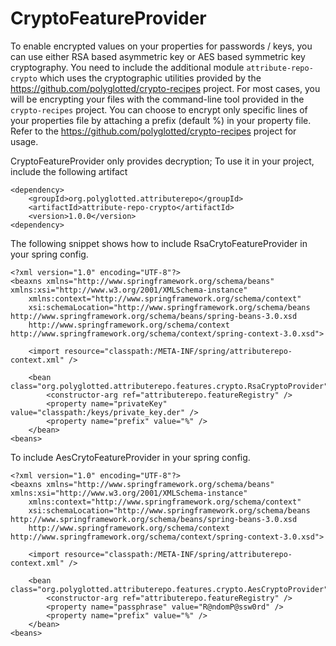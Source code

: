 # CryptoFeatureProvider

To enable encrypted values on your properties for passwords / keys, you can use either RSA based asymmetric key or AES 
based symmetric key cryptography. You need to include the additional module `attribute-repo-crypto` which uses the 
cryptographic utilities provided by the <https://github.com/polyglotted/crypto-recipes> project. For most cases, you 
will be encrypting your files with the command-line tool provided in the `crypto-recipes` project. You can choose to 
encrypt only specific lines of your properties file by attaching a prefix (default %) in your property file. Refer to 
the <https://github.com/polyglotted/crypto-recipes> project for usage. 

CryptoFeatureProvider only provides decryption; To use it in your project, include the following artifact

    <dependency>
        <groupId>org.polyglotted.attributerepo</groupId>
        <artifactId>attribute-repo-crypto</artifactId>
        <version>1.0.0</version>
    <dependency>

The following snippet shows how to include RsaCrytoFeatureProvider in your spring config.

    <?xml version="1.0" encoding="UTF-8"?>
    <beaxns xmlns="http://www.springframework.org/schema/beans" xmlns:xsi="http://www.w3.org/2001/XMLSchema-instance"
        xmlns:context="http://www.springframework.org/schema/context"
        xsi:schemaLocation="http://www.springframework.org/schema/beans http://www.springframework.org/schema/beans/spring-beans-3.0.xsd
        http://www.springframework.org/schema/context http://www.springframework.org/schema/context/spring-context-3.0.xsd">

        <import resource="classpath:/META-INF/spring/attributerepo-context.xml" />

        <bean class="org.polyglotted.attributerepo.features.crypto.RsaCryptoProvider">
            <constructor-arg ref="attributerepo.featureRegistry" />
            <property name="privateKey" value="classpath:/keys/private_key.der" />
            <property name="prefix" value="%" />
        </bean>
    <beans>

To include AesCrytoFeatureProvider in your spring config.

    <?xml version="1.0" encoding="UTF-8"?>
    <beaxns xmlns="http://www.springframework.org/schema/beans" xmlns:xsi="http://www.w3.org/2001/XMLSchema-instance"
        xmlns:context="http://www.springframework.org/schema/context"
        xsi:schemaLocation="http://www.springframework.org/schema/beans http://www.springframework.org/schema/beans/spring-beans-3.0.xsd
        http://www.springframework.org/schema/context http://www.springframework.org/schema/context/spring-context-3.0.xsd">

        <import resource="classpath:/META-INF/spring/attributerepo-context.xml" />

        <bean class="org.polyglotted.attributerepo.features.crypto.AesCryptoProvider">
            <constructor-arg ref="attributerepo.featureRegistry" />
            <property name="passphrase" value="R@ndomP@ssw0rd" />
            <property name="prefix" value="%" />
        </bean>
    <beans>
